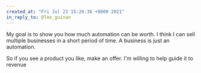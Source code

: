 ```yaml
---
created_at: "Fri Jul 23 15:26:36 +0000 2021"
in_reply_to: @leo_guinan
---
```


My goal is to show you how much automation can be worth. I think I can sell multiple businesses in a short period of time. A business is just an automation. 

So if you see a product you like, make an offer. I'm willing to help guide it to revenue